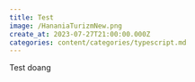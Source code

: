 ```yaml
---
title: Test
image: /HananiaTurizmNew.png
create_at: 2023-07-27T21:00:00.000Z
categories: content/categories/typescript.md
---
```


Test doang

